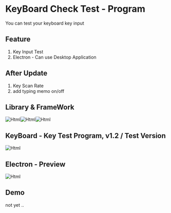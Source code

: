 # KeyBoard Check Test - Program

You can test your keyboard key input

## Feature

1. Key Input Test
2. Electron - Can use Desktop Application

## After Update

1. Key Scan Rate
2. add typing memo on/off

## Library & FrameWork

<div style="display: flex">
  <img alt="Html" src ="https://img.shields.io/badge/react-61DAFB.svg?&style=for-the-badge&logo=React&logoColor=white"/>
  <img alt="Html" src ="https://img.shields.io/badge/electron-47848F.svg?&style=for-the-badge&logo=Electron&logoColor=white"/>
  <img alt="Html" src ="https://img.shields.io/badge/webpack5-8DD6F9.svg?&style=for-the-badge&logo=Webpack&logoColor=white"/>
</div>

## KeyBoard - Key Test Program, v1.2 / Test Version

<div>
  <img alt="Html" src="https://user-images.githubusercontent.com/58384366/236763151-ad51d5c4-b321-4d8c-8c7c-5d3140f18f3b.gif"/>
</div>

## Electron - Preview

<div>
  <img alt="Html" src="https://user-images.githubusercontent.com/58384366/236762400-4bf4b9a9-4e54-490b-9c21-e9b859b9833e.png"/>
</div>

## Demo
not yet ..
